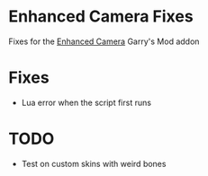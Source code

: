 # Enhanced Camera Fixes

Fixes for the [Enhanced Camera](https://steamcommunity.com/sharedfiles/filedetails/?id=678037029) Garry's Mod addon


# Fixes
* Lua error when the script first runs

# TODO
* Test on custom skins with weird bones
